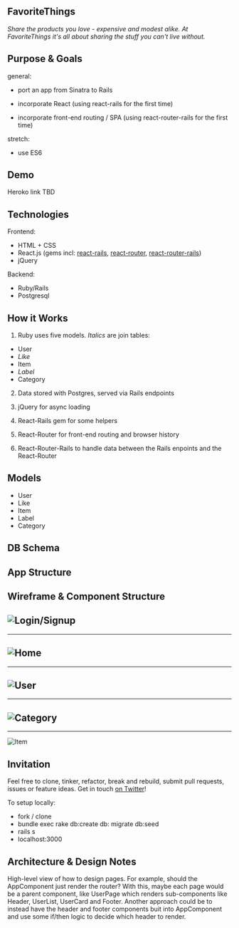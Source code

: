 ## FavoriteThings
*Share the products you love - expensive and modest alike. At FavoriteThings it's all about sharing the stuff you can't live without.*

## Purpose & Goals
general: 
* port an app from Sinatra to Rails

* incorporate React (using react-rails for the first time)

* incorporate front-end routing / SPA (using react-router-rails for the first time)

stretch:

* use ES6

## Demo
Heroko link TBD
<!-- 
Feel free to create a new account, including a photo URL.

Navigate by using the menu in the upper-right, and by also clicking the large photos in the header.

Your favorite items will be empty from the start. You can create a new one that doesn't already exist in the database. You can also add them to your collection by "liking" them from another user's page or from the Categories sections.

Here's creds for a fake, seeded profile:

username: es@gmail.com

password: test -->

## Technologies

Frontend:
* HTML + CSS
* React.js (gems incl: [react-rails](https://github.com/reactjs/react-rails), [react-router](https://github.com/rackt/react-router), [react-router-rails](https://github.com/mariopeixoto/react-router-rails))
* jQuery

Backend:
* Ruby/Rails
* Postgresql

## How it Works

1) Ruby uses five models. *Italics* are join tables:
  * User
  * *Like*
  * Item
  * *Label*
  * Category

2) Data stored with Postgres, served via Rails endpoints

3) jQuery for async loading

4) React-Rails gem for some helpers

5) React-Router for front-end routing and browser history

6) React-Router-Rails to handle data between the Rails enpoints and the React-Router

## Models
* User
* Like
* Item
* Label
* Category

## DB Schema

## App Structure

## Wireframe & Component Structure

![Login/Signup](http://i.imgur.com/WfZcQS0.png)
---
---
![Home](http://i.imgur.com/0clU8ZZ.png)
---
---
![User](http://i.imgur.com/i5778Ox.png)
---
---
![Category](http://i.imgur.com/pMWO3Ep.png)
---
---
![Item](http://i.imgur.com/L80QkJy.png)

## Invitation

Feel free to clone, tinker, refactor, break and rebuild, submit pull requests, issues or feature ideas. Get in touch [on Twitter](https://twitter.com/TCannadySF)!

To setup locally:

* fork / clone
* bundle exec rake db:create db: migrate db:seed
* rails s
* localhost:3000

## Architecture & Design Notes

High-level view of how to design pages. For example, should the AppComponent just render the router? With this, maybe each page would be a parent component, like UserPage which renders sub-components like Header, UserList, UserCard and Footer. Another approach could be to instead have the header and footer components buit into AppComponent and use some if/then logic to decide which header to render.